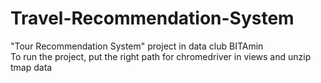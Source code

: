 # Travel-Recommendation-System

"Tour Recommendation System" project in data club BITAmin</br>
To run the project, put the right path for chromedriver in views and unzip tmap data
